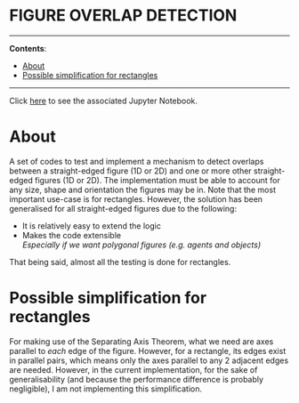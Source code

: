 <h1>FIGURE OVERLAP DETECTION</h1>

---

**Contents**:

- [About](#about)
- [Possible simplification for rectangles](#possible-simplification-for-rectangles)

---

Click [here](../tests.ipynb) to see the associated Jupyter Notebook.

# About
A set of codes to test and implement a mechanism to detect overlaps between a straight-edged figure (1D or 2D) and one or more other straight-edged figures (1D or 2D). The implementation must be able to account for any size, shape and orientation the figures may be in. Note that the most important use-case is for rectangles. However, the solution has been generalised for all straight-edged figures due to the following:

- It is relatively easy to extend the logic
- Makes the code extensible <br> _Especially if we want polygonal figures (e.g. agents and objects)_

That being said, almost all the testing is done for rectangles.

# Possible simplification for rectangles
For making use of the Separating Axis Theorem, what we need are axes parallel to _each_ edge of the figure. However, for a rectangle, its edges exist in parallel pairs, which means only the axes parallel to any 2 adjacent edges are needed. However, in the current implementation, for the sake of generalisability (and because the performance difference is probably negligible), I am not implementing this simplification.